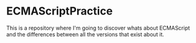 # ECMAScriptPractice
This is a repository where I'm going to discover whats about ECMAScript and the differences between all the versions that exist about it.
